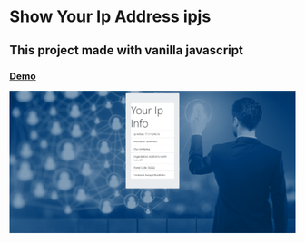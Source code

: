 # Show Your Ip Address ipjs
## This  project made with vanilla javascript 

### [Demo](http://ip.erdoganabaci.site/)


![covid19_turkey](https://raw.githubusercontent.com/erdoganabaci/ipjs/master/github-images/screenshot_ip.erdoganabaci.site.png)
